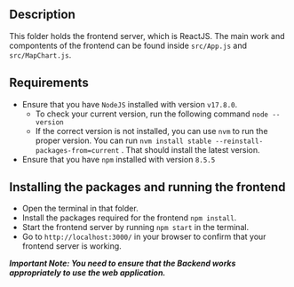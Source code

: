 ## Description 

This folder holds the frontend server, which is ReactJS. The main work and compontents of the frontend can be found inside `src/App.js` and `src/MapChart.js`. 

## Requirements

- Ensure that you have `NodeJS` installed with version `v17.8.0`. 
    - To check your current version, run the following command `node --version`
    - If the correct version is not installed, you can use `nvm` to run the proper version. You can run `nvm install stable --reinstall-packages-from=current` . That should install the latest version.
- Ensure that you have `npm` installed with version `8.5.5`

## Installing the packages and running the frontend
- Open the terminal in that folder. 
- Install the packages required for the frontend `npm install`.
- Start the frontend server by running `npm start` in the terminal.
- Go to `http://localhost:3000/` in your browser to confirm that your frontend server is working.

***Important Note: You need to ensure that the Backend works appropriately to use the web application.***